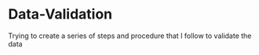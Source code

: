 # Data-Validation
Trying to create a series of steps and procedure that I follow to validate the data 
